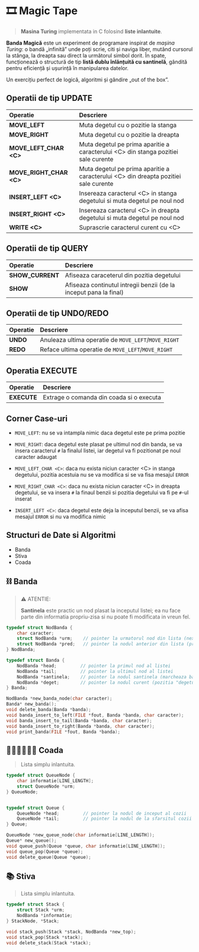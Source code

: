 # 🎞️ Magic Tape

> **Masina Turing** implementata in C folosind **liste inlantuite**.

**Banda Magică** este un experiment de programare inspirat de *mașina Turing*:
o bandă „infinită” unde poți scrie, citi și naviga liber,
mutând cursorul la stânga, la dreapta sau direct la următorul simbol dorit.
În spate, funcționează o structură de tip **listă dublu înlănțuită cu santinelă**,
gândită pentru eficiență și ușurință în manipularea datelor.

Un exercițiu perfect de logică, algoritmi și gândire „out of the box”.


## Operatii de tip UPDATE

| Operatie | Descriere |
| :--- | :--- |
| **MOVE_LEFT**  | Muta degetul cu o pozitie la stanga |
| **MOVE_RIGHT** | Muta degetul cu o pozitie la dreapta |
| **MOVE_LEFT_CHAR \<C\>**  | Muta degetul pe prima aparitie a caracterului \<C\> din stanga pozitiei sale curente |
| **MOVE_RIGHT_CHAR \<C\>** | Muta degetul pe prima aparitie a caracterului \<C\> din dreapta pozitiei sale curente |
| **INSERT_LEFT \<C\>**| Insereaza caracterul \<C\> in stanga degetului si muta degetul pe noul nod |
| **INSERT_RIGHT \<C\>** | Insereaza caracterul \<C\> in dreapta degetului si muta degetul pe noul nod |
| **WRITE \<C\>** | Suprascrie caracterul curent cu \<C\> |



## Operatii de tip QUERY

| Operatie | Descriere |
| :--- | :--- |
| **SHOW_CURRENT** | Afiseaza caraceterul din pozitia degetului |
| **SHOW** | Afiseaza continutul intregii benzii (de la inceput pana la final) |

## Operatii de tip UNDO/REDO

| Operatie | Descriere |
| :--- | :--- |
| **UNDO** | Anuleaza ultima operatie de `MOVE_LEFT`/`MOVE_RIGHT` |
| **REDO** | Reface ultima operatie de `MOVE_LEFT`/`MOVE_RIGHT` |

## Operatia EXECUTE

| Operatie | Descriere |
| :--- | :--- |
| **EXECUTE** | Extrage o comanda din coada si o executa |


## Corner Case-uri

- `MOVE_LEFT`:
    nu se va intampla nimic daca degetul este pe prima pozitie
- `MOVE_RIGHT`:
    daca degetul este plasat pe ultimul nod din banda,
    se va insera caracterul `#` la finalul listei,
    iar degetul va fi pozitionat pe noul caracter adaugat

- `MOVE_LEFT_CHAR <C>`:
    daca nu exista niciun caracter \<C\> in stanga degetului,
    pozitia acestuia nu se va modifica
    si se va fisa mesajul `ERROR`
- `MOVE_RIGHT_CHAR <C>`:
    daca nu exista niciun caracter \<C\> in dreapta degetului,
    se va insera `#` la finaul benzii
    si pozitia degetului va fi pe `#`-ul inserat

- `INSERT_LEFT <C>`:
    daca degetul este deja la inceputul benzii,
    se va afisa mesajul `ERROR` si nu va modifica nimic



## Structuri de Date si Algoritmi

- Banda
- Stiva
- Coada


## ⛓️ Banda


> ⚠️ ATENTIE:
>
> **Santinela** este practic un nod plasat la inceputul listei;
> ea nu face parte din informatia propriu-zisa si nu poate fi modificata in vreun fel.


```c
typedef struct NodBanda {
    char caracter;
    struct NodBanda *urm;    // pointer la urmatorul nod din lista (next)
    struct NodBanda *pred;   // pointer la nodul anterior din lista (previous)
} NodBanda;

typedef struct Banda {
    NodBanda *head;         // pointer la primul nod al listei
    NodBanda *tail;         // pointer la ultimul nod al listei
    NodBanda *santinela;    // pointer la nodul santinela (marcheaza baza listei)
    NodBanda *deget;        // pointer la nodul curent (pozitia "degetului")
} Banda;
```


```c
NodBanda *new_banda_node(char caracter);
Banda* new_banda();
void delete_banda(Banda *banda);
void banda_insert_to_left(FILE *fout, Banda *banda, char caracter);
void banda_insert_to_tail(Banda *banda, char caracter);
void banda_insert_to_right(Banda *banda, char caracter);
void print_banda(FILE *fout, Banda *banda);
```


## 🚶‍♂️🚶‍♂️🚶‍♂️ Coada

> Lista simplu inlantuita.

```c
typedef struct QueueNode {
    char informatie[LINE_LENGTH];
    struct QueueNode *urm;
} QueueNode;


typedef struct Queue {
    QueueNode *head;         // pointer la nodul de inceput al cozii
    QueueNode *tail;         // pointer la nodul de la sfarsitul cozii
} Queue;
```


```c
QueueNode *new_queue_node(char informatie[LINE_LENGTH]);
Queue* new_queue();
void queue_push(Queue *queue, char informatie[LINE_LENGTH]);
void queue_pop(Queue *queue);
void delete_queue(Queue *queue);
```

## 📚 Stiva

> Lista simplu inlantuita.


```c
typedef struct Stack {
    struct Stack *urm;
    NodBanda *informatie;
} StackNode, *Stack;
```


```c
void stack_push(Stack *stack, NodBanda *new_top);
void stack_pop(Stack *stack);
void delete_stack(Stack *stack);
```